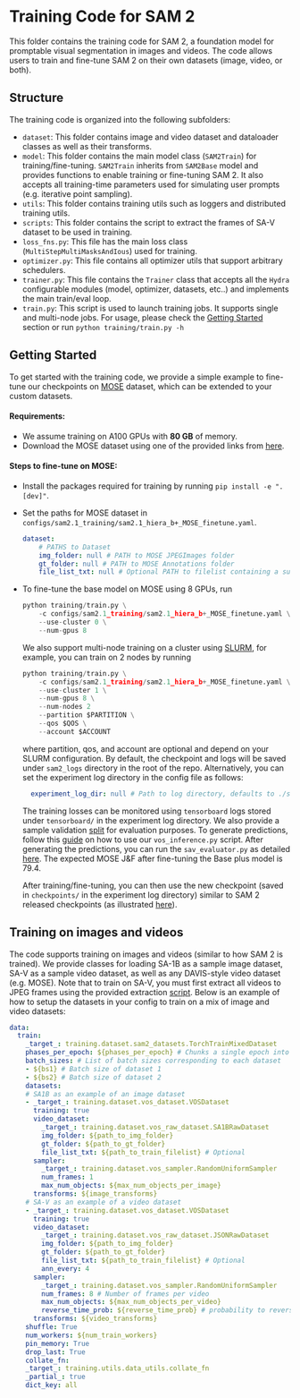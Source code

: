 # Training Code for SAM 2

This folder contains the training code for SAM 2, a foundation model for promptable visual segmentation in images and videos. 
The code allows users to train and fine-tune SAM 2 on their own datasets (image, video, or both).

## Structure

The training code is organized into the following subfolders:

* `dataset`: This folder contains image and video dataset and dataloader classes as well as their transforms.
* `model`: This folder contains the main model class (`SAM2Train`) for training/fine-tuning. `SAM2Train` inherits from `SAM2Base` model and provides functions to enable training or fine-tuning SAM 2. It also accepts all training-time parameters used for simulating user prompts (e.g. iterative point sampling).
* `utils`: This folder contains training utils such as loggers and distributed training utils.
* `scripts`: This folder contains the script to extract the frames of SA-V dataset to be used in training.
* `loss_fns.py`: This file has the main loss class (`MultiStepMultiMasksAndIous`) used for training.
* `optimizer.py`:  This file contains all optimizer utils that support arbitrary schedulers.
* `trainer.py`: This file contains the `Trainer` class that accepts all the `Hydra` configurable modules (model, optimizer, datasets, etc..) and implements the main train/eval loop.
* `train.py`: This script is used to launch training jobs. It supports single and multi-node jobs. For usage, please check the [Getting Started](README.md#getting-started) section or run `python training/train.py -h`

## Getting Started

To get started with the training code, we provide a simple example to fine-tune our checkpoints on [MOSE](https://henghuiding.github.io/MOSE/) dataset, which can be extended to your custom datasets.

#### Requirements:
- We assume training on A100 GPUs with **80 GB** of memory.
- Download the MOSE dataset using one of the provided links from [here](https://github.com/henghuiding/MOSE-api?tab=readme-ov-file#download).

#### Steps to fine-tune on MOSE:
- Install the packages required for training by running `pip install -e ".[dev]"`.
- Set the paths for MOSE dataset in `configs/sam2.1_training/sam2.1_hiera_b+_MOSE_finetune.yaml`.
    ```yaml
    dataset:
        # PATHS to Dataset
        img_folder: null # PATH to MOSE JPEGImages folder
        gt_folder: null # PATH to MOSE Annotations folder
        file_list_txt: null # Optional PATH to filelist containing a subset of videos to be used for training
    ```
- To fine-tune the base model on MOSE using 8 GPUs, run 

    ```python
    python training/train.py \
        -c configs/sam2.1_training/sam2.1_hiera_b+_MOSE_finetune.yaml \
        --use-cluster 0 \
        --num-gpus 8
    ```

    We also support multi-node training on a cluster using [SLURM](https://slurm.schedmd.com/documentation.html), for example, you can train on 2 nodes by running

    ```python
    python training/train.py \
        -c configs/sam2.1_training/sam2.1_hiera_b+_MOSE_finetune.yaml \
        --use-cluster 1 \
        --num-gpus 8 \
        --num-nodes 2
        --partition $PARTITION \
        --qos $QOS \
        --account $ACCOUNT
    ```
    where partition, qos, and account are optional and depend on your SLURM configuration.
    By default, the checkpoint and logs will be saved under `sam2_logs` directory in the root of the repo. Alternatively, you can set the experiment log directory in the config file as follows:
  
    ```yaml
      experiment_log_dir: null # Path to log directory, defaults to ./sam2_logs/${config_name}
    ```
    The training losses can be monitored using `tensorboard` logs stored under `tensorboard/` in the experiment log directory. We also provide a sample validation [split]( ../training/assets/MOSE_sample_val_list.txt) for evaluation purposes. To generate predictions, follow this [guide](../tools/README.md) on how to use our `vos_inference.py` script. After generating the predictions, you can run the `sav_evaluator.py` as detailed [here](../sav_dataset/README.md#sa-v-val-and-test-evaluation). The expected MOSE J&F after fine-tuning the Base plus model is 79.4.
    
    
    After training/fine-tuning, you can then use the new checkpoint (saved in `checkpoints/` in the experiment log directory) similar to SAM 2 released checkpoints (as illustrated [here](../README.md#image-prediction)).
## Training on images and videos
The code supports training on images and videos (similar to how SAM 2 is trained). We provide classes for loading SA-1B as a sample image dataset, SA-V as a sample video dataset, as well as any DAVIS-style video dataset (e.g. MOSE). Note that to train on SA-V, you must first extract all videos to JPEG frames using the provided extraction [script](./scripts/sav_frame_extraction_submitit.py). Below is an example of how to setup the datasets in your config to train on a mix of image and video datasets:

```yaml
data:
  train:
    _target_: training.dataset.sam2_datasets.TorchTrainMixedDataset 
    phases_per_epoch: ${phases_per_epoch} # Chunks a single epoch into smaller phases
    batch_sizes: # List of batch sizes corresponding to each dataset
    - ${bs1} # Batch size of dataset 1
    - ${bs2} # Batch size of dataset 2
    datasets:
    # SA1B as an example of an image dataset
    - _target_: training.dataset.vos_dataset.VOSDataset
      training: true
      video_dataset:
        _target_: training.dataset.vos_raw_dataset.SA1BRawDataset
        img_folder: ${path_to_img_folder}
        gt_folder: ${path_to_gt_folder}
        file_list_txt: ${path_to_train_filelist} # Optional
      sampler:
        _target_: training.dataset.vos_sampler.RandomUniformSampler
        num_frames: 1
        max_num_objects: ${max_num_objects_per_image}
      transforms: ${image_transforms}
    # SA-V as an example of a video dataset
    - _target_: training.dataset.vos_dataset.VOSDataset
      training: true
      video_dataset:
        _target_: training.dataset.vos_raw_dataset.JSONRawDataset
        img_folder: ${path_to_img_folder}
        gt_folder: ${path_to_gt_folder}
        file_list_txt: ${path_to_train_filelist} # Optional
        ann_every: 4
      sampler:
        _target_: training.dataset.vos_sampler.RandomUniformSampler
        num_frames: 8 # Number of frames per video
        max_num_objects: ${max_num_objects_per_video}
        reverse_time_prob: ${reverse_time_prob} # probability to reverse video
      transforms: ${video_transforms}
    shuffle: True
    num_workers: ${num_train_workers}
    pin_memory: True
    drop_last: True
    collate_fn:
    _target_: training.utils.data_utils.collate_fn
    _partial_: true
    dict_key: all
```
